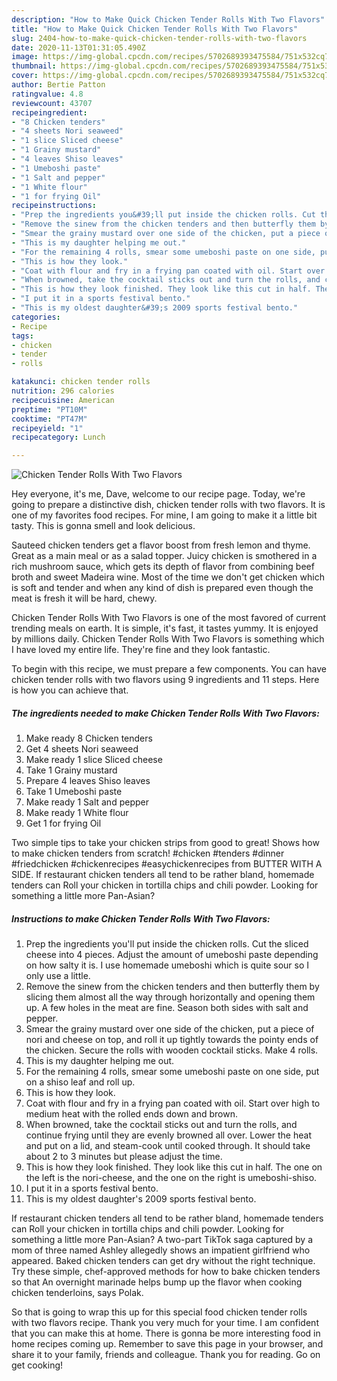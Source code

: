 ```yaml
---
description: "How to Make Quick Chicken Tender Rolls With Two Flavors"
title: "How to Make Quick Chicken Tender Rolls With Two Flavors"
slug: 2404-how-to-make-quick-chicken-tender-rolls-with-two-flavors
date: 2020-11-13T01:31:05.490Z
image: https://img-global.cpcdn.com/recipes/5702689393475584/751x532cq70/chicken-tender-rolls-with-two-flavors-recipe-main-photo.jpg
thumbnail: https://img-global.cpcdn.com/recipes/5702689393475584/751x532cq70/chicken-tender-rolls-with-two-flavors-recipe-main-photo.jpg
cover: https://img-global.cpcdn.com/recipes/5702689393475584/751x532cq70/chicken-tender-rolls-with-two-flavors-recipe-main-photo.jpg
author: Bertie Patton
ratingvalue: 4.8
reviewcount: 43707
recipeingredient:
- "8 Chicken tenders"
- "4 sheets Nori seaweed"
- "1 slice Sliced cheese"
- "1 Grainy mustard"
- "4 leaves Shiso leaves"
- "1 Umeboshi paste"
- "1 Salt and pepper"
- "1 White flour"
- "1 for frying Oil"
recipeinstructions:
- "Prep the ingredients you&#39;ll put inside the chicken rolls. Cut the sliced cheese into 4 pieces. Adjust the amount of umeboshi paste depending on how salty it is. I use homemade umeboshi which is quite sour so I only use a little."
- "Remove the sinew from the chicken tenders and then butterfly them by slicing them almost all the way through horizontally and opening them up. A few holes in the meat are fine. Season both sides with salt and pepper."
- "Smear the grainy mustard over one side of the chicken, put a piece of nori and cheese on top, and roll it up tightly towards the pointy ends of the chicken. Secure the rolls with wooden cocktail sticks. Make 4 rolls."
- "This is my daughter helping me out."
- "For the remaining 4 rolls, smear some umeboshi paste on one side, put on a shiso leaf and roll up."
- "This is how they look."
- "Coat with flour and fry in a frying pan coated with oil. Start over high to medium heat with the rolled ends down and brown."
- "When browned, take the cocktail sticks out and turn the rolls, and continue frying until they are evenly browned all over. Lower the heat and put on a lid, and steam-cook until cooked through. It should take about 2 to 3 minutes but please adjust the time."
- "This is how they look finished. They look like this cut in half. The one on the left is the nori-cheese, and the one on the right is umeboshi-shiso."
- "I put it in a sports festival bento."
- "This is my oldest daughter&#39;s 2009 sports festival bento."
categories:
- Recipe
tags:
- chicken
- tender
- rolls

katakunci: chicken tender rolls 
nutrition: 296 calories
recipecuisine: American
preptime: "PT10M"
cooktime: "PT47M"
recipeyield: "1"
recipecategory: Lunch

---
```



![Chicken Tender Rolls With Two Flavors](https://img-global.cpcdn.com/recipes/5702689393475584/751x532cq70/chicken-tender-rolls-with-two-flavors-recipe-main-photo.jpg)

Hey everyone, it's me, Dave, welcome to our recipe page. Today, we're going to prepare a distinctive dish, chicken tender rolls with two flavors. It is one of my favorites food recipes. For mine, I am going to make it a little bit tasty. This is gonna smell and look delicious.

Sauteed chicken tenders get a flavor boost from fresh lemon and thyme. Great as a main meal or as a salad topper. Juicy chicken is smothered in a rich mushroom sauce, which gets its depth of flavor from combining beef broth and sweet Madeira wine. Most of the time we don&#39;t get chicken which is soft and tender and when any kind of dish is prepared even though the meat is fresh it will be hard, chewy.

Chicken Tender Rolls With Two Flavors is one of the most favored of current trending meals on earth. It is simple, it's fast, it tastes yummy. It is enjoyed by millions daily. Chicken Tender Rolls With Two Flavors is something which I have loved my entire life. They're fine and they look fantastic.


To begin with this recipe, we must prepare a few components. You can have chicken tender rolls with two flavors using 9 ingredients and 11 steps. Here is how you can achieve that.

<!--inarticleads1-->

##### The ingredients needed to make Chicken Tender Rolls With Two Flavors:

1. Make ready 8 Chicken tenders
1. Get 4 sheets Nori seaweed
1. Make ready 1 slice Sliced cheese
1. Take 1 Grainy mustard
1. Prepare 4 leaves Shiso leaves
1. Take 1 Umeboshi paste
1. Make ready 1 Salt and pepper
1. Make ready 1 White flour
1. Get 1 for frying Oil


Two simple tips to take your chicken strips from good to great! Shows how to make chicken tenders from scratch! #chicken #tenders #dinner #friedchicken #chickenrecipes #easychickenrecipes from BUTTER WITH A SIDE. If restaurant chicken tenders all tend to be rather bland, homemade tenders can Roll your chicken in tortilla chips and chili powder. Looking for something a little more Pan-Asian? 

<!--inarticleads2-->

##### Instructions to make Chicken Tender Rolls With Two Flavors:

1. Prep the ingredients you&#39;ll put inside the chicken rolls. Cut the sliced cheese into 4 pieces. Adjust the amount of umeboshi paste depending on how salty it is. I use homemade umeboshi which is quite sour so I only use a little.
1. Remove the sinew from the chicken tenders and then butterfly them by slicing them almost all the way through horizontally and opening them up. A few holes in the meat are fine. Season both sides with salt and pepper.
1. Smear the grainy mustard over one side of the chicken, put a piece of nori and cheese on top, and roll it up tightly towards the pointy ends of the chicken. Secure the rolls with wooden cocktail sticks. Make 4 rolls.
1. This is my daughter helping me out.
1. For the remaining 4 rolls, smear some umeboshi paste on one side, put on a shiso leaf and roll up.
1. This is how they look.
1. Coat with flour and fry in a frying pan coated with oil. Start over high to medium heat with the rolled ends down and brown.
1. When browned, take the cocktail sticks out and turn the rolls, and continue frying until they are evenly browned all over. Lower the heat and put on a lid, and steam-cook until cooked through. It should take about 2 to 3 minutes but please adjust the time.
1. This is how they look finished. They look like this cut in half. The one on the left is the nori-cheese, and the one on the right is umeboshi-shiso.
1. I put it in a sports festival bento.
1. This is my oldest daughter&#39;s 2009 sports festival bento.


If restaurant chicken tenders all tend to be rather bland, homemade tenders can Roll your chicken in tortilla chips and chili powder. Looking for something a little more Pan-Asian? A two-part TikTok saga captured by a mom of three named Ashley allegedly shows an impatient girlfriend who appeared. Baked chicken tenders can get dry without the right technique. Try these simple, chef-approved methods for how to bake chicken tenders so that An overnight marinade helps bump up the flavor when cooking chicken tenderloins, says Polak. 

So that is going to wrap this up for this special food chicken tender rolls with two flavors recipe. Thank you very much for your time. I am confident that you can make this at home. There is gonna be more interesting food in home recipes coming up. Remember to save this page in your browser, and share it to your family, friends and colleague. Thank you for reading. Go on get cooking!
